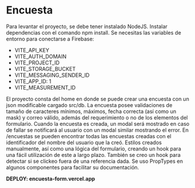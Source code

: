 # Encuesta

Para levantar el proyecto, se debe tener instalado NodeJS.
Instalar dependencias con el comando npm install.
Se necesitas las variables de entorno para conectarse a Firebase:

- VITE_API_KEY
- VITE_AUTH_DOMAIN
- VITE_PROJECT_ID
- VITE_STORAGE_BUCKET
- VITE_MESSAGING_SENDER_ID
- VITE_APP_ID: 1
- VITE_MEASUREMENT_ID

El proyecto consta del home en donde se puede crear una encuesta con un json modificable cargado src/db.
La encuesta posee validaciones de tamaño de caracteres mínimos, máximos, fecha correcta (así como un mask) y correo válido, además del requerimiento o no de los elementos del formulario.
Cuando la encuesta es creada, un modal será mostrado en caso de fallar se notificará al usuario con un modal similar mostrando el error.
En /encuestas se pueden encontrar todas las encuestas creadas con el identificador del nombre del usuario que la creó.
Estilos creados manualmente, así como una lógica del formulario, creando un hook para una fácil utilización de este a largo plazo.
También se creo un hook para detectar si se clickeo fuera de una referencia dada.
Se uso PropTypes en algunos componentes para facilitar su documentación.

<b>DEPLOY: encuesta-form.vercel.app</b>
